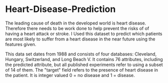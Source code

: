 # Heart-Disease-Prediction
The leading cause of death in the developed world is heart disease. Therefore there needs to be work done to help prevent the risks of of having a heart attack or stroke. I Used this dataset to predict which patients are most likely to suffer from a heart disease in the near future using the features given.

This data set dates from 1988 and consists of four databases: Cleveland, Hungary, Switzerland, and Long Beach V. It contains 76 attributes, including the predicted attribute, but all published experiments refer to using a subset of 14 of them. The "target" field refers to the presence of heart disease in the patient. It is integer valued 0 = no disease and 1 = disease.

